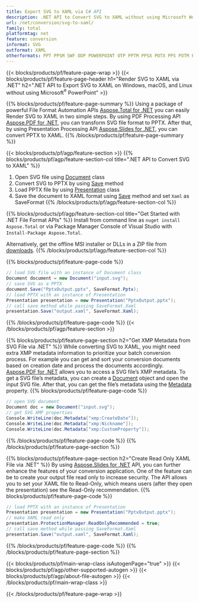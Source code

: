 ```yaml
---
title: Export SVG to XAML via C# API
description: .NET API to Convert SVG to XAML without using Microsoft Word
url: /net/conversion/svg-to-xaml/
family: total
platformtag: net
feature: conversion
informat: SVG
outformat: XAML
otherformats: PPT PPSM SWF ODP POWERPOINT OTP PPTM PPSX POTX PPS POTM POT
---
```

{{< blocks/products/pf/feature-page-wrap >}}
{{< blocks/products/pf/feature-page-header h1="Render SVG to XAML via .NET" h2=".NET API to Export SVG to XAML on Windows, macOS, and Linux without using Microsoft<sup>&reg;</sup> PowerPoint" >}}

{{% blocks/products/pf/feature-page-summary %}}
Using a package of powerful File Format Automation APIs [Aspose.Total for .NET](https://products.aspose.com/total/net/) you can easily Render SVG to XAML in two simple steps. By using PDF Processing API [Aspose.PDF for .NET](https://products.aspose.com/pdf/net/), you can transform SVG file format to PPTX. After that, by using Presentation Processing API [Aspose.Slides for .NET](https://products.aspose.com/slides/net/), you can convert PPTX to XAML. 
{{% /blocks/products/pf/feature-page-summary  %}}

{{< blocks/products/pf/agp/feature-section >}}
{{% blocks/products/pf/agp/feature-section-col title=".NET API to Convert SVG to XAML" %}}
1. Open SVG file using [Document](https://apireference.aspose.com/pdf/net/aspose.pdf/document) class
2. Convert SVG to PPTX by using [Save](https://apireference.aspose.com/pdf/net/aspose.pdf.document/save/methods/5) method
3. Load PPTX file by using [Presentation](https://apireference.aspose.com/slides/net/aspose.slides/presentation) class 
4. Save the document to XAML format using [Save](https://apireference.aspose.com/slides/net/aspose.slides.presentation/save/methods/5) method and set `Xaml` as SaveFormat
{{% /blocks/products/pf/agp/feature-section-col %}}

{{% blocks/products/pf/agp/feature-section-col title="Get Started with .NET File Format APIs" %}}
Install from command line as ```nuget install Aspose.Total``` or via Package Manager Console of Visual Studio with ```Install-Package Aspose.Total```.

Alternatively, get the offline MSI installer or DLLs in a ZIP file from [downloads](https://downloads.aspose.com/total/net).
{{% /blocks/products/pf/agp/feature-section-col %}}

{{% blocks/products/pf/feature-page-code %}}
```cs
// load SVG file with an instance of Document class
Document document = new Document("input.svg");
// save SVG as a PPTX 
document.Save("PptxOutput.pptx", SaveFormat.Pptx); 
// load PPTX with an instance of Presentation
Presentation presentation = new Presentation("PptxOutput.pptx");
// call save method while passing SaveFormat.Xaml
presentation.Save("output.xaml", SaveFormat.Xaml);   
```
{{% /blocks/products/pf/feature-page-code %}}
{{< /blocks/products/pf/agp/feature-section >}}

{{% blocks/products/pf/feature-page-section  h2="Get XMP Metadata from SVG File via .NET" %}}
While converting SVG to XAML, you might need extra XMP metadata information to prioritize your batch conversion process. For example you can get and sort your conversion documents based on creation date and process the documents accordingly. [Aspose.PDF for .NET](https://products.aspose.com/pdf/net/) allows you to access a SVG file’s XMP metadata. To get a SVG file’s metadata, you can create a [Document](https://apireference.aspose.com/pdf/net/aspose.pdf/document) object and open the input SVG file. After that, you can get the file’s metadata using the [Metadata](https://apireference.aspose.com/pdf/net/aspose.pdf/document/properties/metadata) property.
{{% blocks/products/pf/feature-page-code %}}
```cs
// open SVG document
Document doc = new Document("input.svg");
// get SVG XMP properties
Console.WriteLine(doc.Metadata["xmp:CreateDate"]);
Console.WriteLine(doc.Metadata["xmp:Nickname"]);
Console.WriteLine(doc.Metadata["xmp:CustomProperty"]);
```
{{% /blocks/products/pf/feature-page-code  %}}
{{% /blocks/products/pf/feature-page-section %}}

{{% blocks/products/pf/feature-page-section  h2="Create Read Only XAML File via .NET" %}}
 By using [Aspose.Slides for .NET](https://products.aspose.com/slides/net/) API, you can further enhance the features of your conversion application. One of the feature can be to create your output file read only to increase security. The API allows you to set your XAML file to Read-Only, which means users (after they open the presentation) see the Read-Only recommendation.
{{% blocks/products/pf/feature-page-code %}}
```cs
// load PPTX with an instance of Presentation
Presentation presentation = new Presentation("PptxOutput.pptx");
// make XAML read only
presentation.ProtectionManager.ReadOnlyRecommended = true;
// call save method while passing SaveFormat.Xaml
presentation.Save("output.xaml", SaveFormat.Xaml);     
```
{{% /blocks/products/pf/feature-page-code  %}}
{{% /blocks/products/pf/feature-page-section %}}

{{< blocks/products/pf/main-wrap-class isAutogenPage="true" >}}
{{< blocks/products/pf/agp/other-supported-autogen >}}
{{< blocks/products/pf/agp/about-file-autogen >}}
{{< /blocks/products/pf/main-wrap-class >}}

{{< /blocks/products/pf/feature-page-wrap >}}